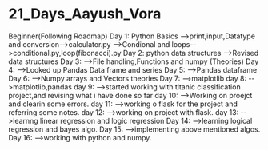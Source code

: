 # 21_Days_Aayush_Vora
Beginner(Following Roadmap)
Day 1: Python Basics 
        -->print,input,Datatype and conversion-->calculator.py
        -->Condional and loops-->conditional.py,loop(fibonacci).py
Day 2: python data structures
        -->Revised data structures 
Day 3:  -->File handling,Functions and numpy (Theories)
Day 4:  -->Looked up Pandas Data frame and series
Day 5:  -->Pandas dataframe 
Day 6:  -->Numpy arrays and Vectors theories
Day 7:  -->matplotlib
day 8:  -->matplotlib,pandas
day 9:  -->started working with titanic classification project,and revising what i have done so far 
day 10: -->Working on proejct and clearin some errors.
day 11: -->working o flask for the project and referring some notes.
day 12: -->working on project with flask. 
day 13: -->learnng linear regression and logic regression
Day 14: -->learning logical regression and bayes algo.
Day 15: -->implementing above mentioned algos.
Day 16: -->working with python and numpy.








